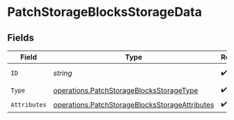 # PatchStorageBlocksStorageData


## Fields

| Field                                                                                                            | Type                                                                                                             | Required                                                                                                         | Description                                                                                                      |
| ---------------------------------------------------------------------------------------------------------------- | ---------------------------------------------------------------------------------------------------------------- | ---------------------------------------------------------------------------------------------------------------- | ---------------------------------------------------------------------------------------------------------------- |
| `ID`                                                                                                             | *string*                                                                                                         | :heavy_check_mark:                                                                                               | Block Storage ID                                                                                                 |
| `Type`                                                                                                           | [operations.PatchStorageBlocksStorageType](../../models/operations/patchstorageblocksstoragetype.md)             | :heavy_check_mark:                                                                                               | N/A                                                                                                              |
| `Attributes`                                                                                                     | [operations.PatchStorageBlocksStorageAttributes](../../models/operations/patchstorageblocksstorageattributes.md) | :heavy_check_mark:                                                                                               | N/A                                                                                                              |